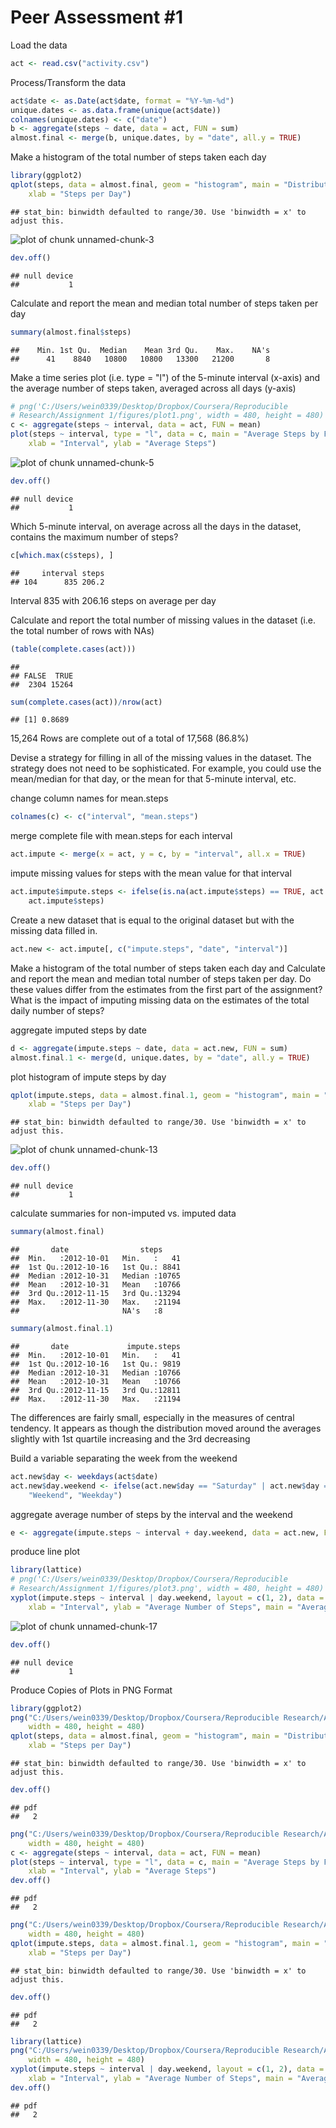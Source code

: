 Peer Assessment #1
========================================================

Load the data

```r
act <- read.csv("activity.csv")
```


Process/Transform the data

```r
act$date <- as.Date(act$date, format = "%Y-%m-%d")
unique.dates <- as.data.frame(unique(act$date))
colnames(unique.dates) <- c("date")
b <- aggregate(steps ~ date, data = act, FUN = sum)
almost.final <- merge(b, unique.dates, by = "date", all.y = TRUE)
```


Make a histogram of the total number of steps taken each day

```r
library(ggplot2)
qplot(steps, data = almost.final, geom = "histogram", main = "Distribution of Steps per Day NA Removed", 
    xlab = "Steps per Day")
```

```
## stat_bin: binwidth defaulted to range/30. Use 'binwidth = x' to adjust this.
```

![plot of chunk unnamed-chunk-3](figure/unnamed-chunk-3.png) 

```r
dev.off()
```

```
## null device 
##           1
```


Calculate and report the mean and median total number of steps taken per day

```r
summary(almost.final$steps)
```

```
##    Min. 1st Qu.  Median    Mean 3rd Qu.    Max.    NA's 
##      41    8840   10800   10800   13300   21200       8
```


Make a time series plot (i.e. type = "l") of the 5-minute interval (x-axis) and the average number of steps taken, averaged across all days (y-axis)

```r
# png('C:/Users/wein0339/Desktop/Dropbox/Coursera/Reproducible
# Research/Assignment 1/figures/plot1.png', width = 480, height = 480)
c <- aggregate(steps ~ interval, data = act, FUN = mean)
plot(steps ~ interval, type = "l", data = c, main = "Average Steps by Five Minute Interval", 
    xlab = "Interval", ylab = "Average Steps")
```

![plot of chunk unnamed-chunk-5](figure/unnamed-chunk-5.png) 

```r
dev.off()
```

```
## null device 
##           1
```


Which 5-minute interval, on average across all the days in the dataset, contains 
the maximum number of steps?

```r
c[which.max(c$steps), ]
```

```
##     interval steps
## 104      835 206.2
```

Interval 835 with 206.16 steps on average per day

Calculate and report the total number of missing values in the dataset 
(i.e. the total number of rows with NAs)

```r
(table(complete.cases(act)))
```

```
## 
## FALSE  TRUE 
##  2304 15264
```

```r
sum(complete.cases(act))/nrow(act)
```

```
## [1] 0.8689
```

15,264 Rows are complete out of a total of 17,568 (86.8%)

Devise a strategy for filling in all of the missing values in the dataset. The strategy does not need to be sophisticated. For example, you could use the mean/median for that day, or the mean for that 5-minute interval, etc.

change column names for mean.steps

```r
colnames(c) <- c("interval", "mean.steps")
```


merge complete file with mean.steps for each interval

```r
act.impute <- merge(x = act, y = c, by = "interval", all.x = TRUE)
```


impute missing values for steps with the mean value for that interval

```r
act.impute$impute.steps <- ifelse(is.na(act.impute$steps) == TRUE, act.impute$mean.steps, 
    act.impute$steps)
```


Create a new dataset that is equal to the original dataset but with the missing data filled in.

```r
act.new <- act.impute[, c("impute.steps", "date", "interval")]
```


Make a histogram of the total number of steps taken each day and Calculate and 
report the mean and median total number of steps taken per day. Do these values 
differ from the estimates from the first part of the assignment? What is the impact 
of imputing missing data on the estimates of the total daily number of steps?

aggregate imputed steps by date

```r
d <- aggregate(impute.steps ~ date, data = act.new, FUN = sum)
almost.final.1 <- merge(d, unique.dates, by = "date", all.y = TRUE)
```


plot histogram of impute steps by day

```r
qplot(impute.steps, data = almost.final.1, geom = "histogram", main = "Distribution of Steps per Day NA Imputed", 
    xlab = "Steps per Day")
```

```
## stat_bin: binwidth defaulted to range/30. Use 'binwidth = x' to adjust this.
```

![plot of chunk unnamed-chunk-13](figure/unnamed-chunk-13.png) 

```r
dev.off()
```

```
## null device 
##           1
```


calculate summaries for non-imputed vs. imputed data

```r
summary(almost.final)
```

```
##       date                steps      
##  Min.   :2012-10-01   Min.   :   41  
##  1st Qu.:2012-10-16   1st Qu.: 8841  
##  Median :2012-10-31   Median :10765  
##  Mean   :2012-10-31   Mean   :10766  
##  3rd Qu.:2012-11-15   3rd Qu.:13294  
##  Max.   :2012-11-30   Max.   :21194  
##                       NA's   :8
```

```r
summary(almost.final.1)
```

```
##       date             impute.steps  
##  Min.   :2012-10-01   Min.   :   41  
##  1st Qu.:2012-10-16   1st Qu.: 9819  
##  Median :2012-10-31   Median :10766  
##  Mean   :2012-10-31   Mean   :10766  
##  3rd Qu.:2012-11-15   3rd Qu.:12811  
##  Max.   :2012-11-30   Max.   :21194
```


The differences are fairly small, especially in the measures of central
tendency. It appears as though the distribution moved around the 
averages slightly with 1st quartile increasing and the 3rd decreasing

Build a variable separating the week from the weekend

```r
act.new$day <- weekdays(act$date)
act.new$day.weekend <- ifelse(act.new$day == "Saturday" | act.new$day == "Sunday", 
    "Weekend", "Weekday")
```


aggregate average number of steps by the interval and the weekend

```r
e <- aggregate(impute.steps ~ interval + day.weekend, data = act.new, FUN = mean)
```


produce line plot

```r
library(lattice)
# png('C:/Users/wein0339/Desktop/Dropbox/Coursera/Reproducible
# Research/Assignment 1/figures/plot3.png', width = 480, height = 480)
xyplot(impute.steps ~ interval | day.weekend, layout = c(1, 2), data = e, type = "l", 
    xlab = "Interval", ylab = "Average Number of Steps", main = "Average Steps by Time Interval Weekend vs. Weekdays")
```

![plot of chunk unnamed-chunk-17](figure/unnamed-chunk-17.png) 

```r
dev.off()
```

```
## null device 
##           1
```


Produce Copies of Plots in PNG Format

```r
library(ggplot2)
png("C:/Users/wein0339/Desktop/Dropbox/Coursera/Reproducible Research/Assignment 1/figures/plot1.png", 
    width = 480, height = 480)
qplot(steps, data = almost.final, geom = "histogram", main = "Distribution of Steps per Day", 
    xlab = "Steps per Day")
```

```
## stat_bin: binwidth defaulted to range/30. Use 'binwidth = x' to adjust this.
```

```r
dev.off()
```

```
## pdf 
##   2
```



```r
png("C:/Users/wein0339/Desktop/Dropbox/Coursera/Reproducible Research/Assignment 1/figures/plot2.png", 
    width = 480, height = 480)
c <- aggregate(steps ~ interval, data = act, FUN = mean)
plot(steps ~ interval, type = "l", data = c, main = "Average Steps by Five Minute Interval", 
    xlab = "Interval", ylab = "Average Steps")
dev.off()
```

```
## pdf 
##   2
```



```r
png("C:/Users/wein0339/Desktop/Dropbox/Coursera/Reproducible Research/Assignment 1/figures/plot3.png", 
    width = 480, height = 480)
qplot(impute.steps, data = almost.final.1, geom = "histogram", main = "Distribution of Steps per Day", 
    xlab = "Steps per Day")
```

```
## stat_bin: binwidth defaulted to range/30. Use 'binwidth = x' to adjust this.
```

```r
dev.off()
```

```
## pdf 
##   2
```



```r
library(lattice)
png("C:/Users/wein0339/Desktop/Dropbox/Coursera/Reproducible Research/Assignment 1/figures/plot4.png", 
    width = 480, height = 480)
xyplot(impute.steps ~ interval | day.weekend, layout = c(1, 2), data = e, type = "l", 
    xlab = "Interval", ylab = "Average Number of Steps", main = "Average Steps by Time Interval Weekend vs. Weekdays")
dev.off()
```

```
## pdf 
##   2
```






